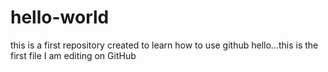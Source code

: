 # hello-world
this is a first repository created to learn how to use github
hello...this is the first file I am editing on GitHub
